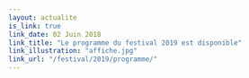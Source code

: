 ```yaml
---
layout: actualite
is_link: true
link_date: 02 Juin 2018
link_title: "Le programme du festival 2019 est disponible"
link_illustration: "affiche.jpg"
link_url: "/festival/2019/programme/"
---
```

